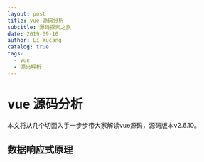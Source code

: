 ```yaml
---
layout: post
title: vue 源码分析
subtitle: 源码探索之旅
date: 2019-09-10
author: Li Yucang
catalog: true
tags:
  - vue
  - 源码解析
---
```


# vue 源码分析

本文将从几个切面入手一步步带大家解读vue源码，源码版本v2.6.10。

## 数据响应式原理

